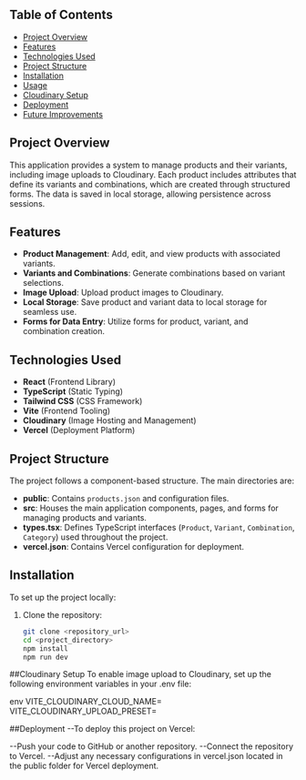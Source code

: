 ## Table of Contents
- [Project Overview](#project-overview)
- [Features](#features)
- [Technologies Used](#technologies-used)
- [Project Structure](#project-structure)
- [Installation](#installation)
- [Usage](#usage)
- [Cloudinary Setup](#cloudinary-setup)
- [Deployment](#deployment)
- [Future Improvements](#future-improvements)

## Project Overview
This application provides a system to manage products and their variants, including image uploads to Cloudinary. Each product includes attributes that define its variants and combinations, which are created through structured forms. The data is saved in local storage, allowing persistence across sessions.

## Features
- **Product Management**: Add, edit, and view products with associated variants.
- **Variants and Combinations**: Generate combinations based on variant selections.
- **Image Upload**: Upload product images to Cloudinary.
- **Local Storage**: Save product and variant data to local storage for seamless use.
- **Forms for Data Entry**: Utilize forms for product, variant, and combination creation.

## Technologies Used
- **React** (Frontend Library)
- **TypeScript** (Static Typing)
- **Tailwind CSS** (CSS Framework)
- **Vite** (Frontend Tooling)
- **Cloudinary** (Image Hosting and Management)
- **Vercel** (Deployment Platform)

## Project Structure
The project follows a component-based structure. The main directories are:
- **public**: Contains `products.json` and configuration files.
- **src**: Houses the main application components, pages, and forms for managing products and variants.
- **types.tsx**: Defines TypeScript interfaces (`Product`, `Variant`, `Combination`, `Category`) used throughout the project.
- **vercel.json**: Contains Vercel configuration for deployment.

## Installation
To set up the project locally:
1. Clone the repository:
   ```bash
   git clone <repository_url>
   cd <project_directory>
   npm install
   npm run dev

##Cloudinary Setup
To enable image upload to Cloudinary, set up the following environment variables in your .env file:

env
VITE_CLOUDINARY_CLOUD_NAME=
VITE_CLOUDINARY_UPLOAD_PRESET=

##Deployment
--To deploy this project on Vercel:

--Push your code to GitHub or another repository.
--Connect the repository to Vercel.
--Adjust any necessary configurations in vercel.json located in the public folder for Vercel deployment.
